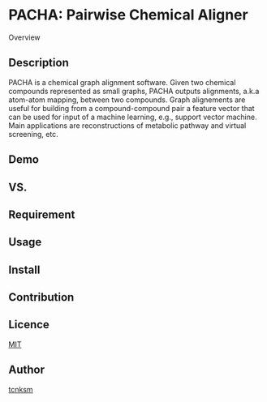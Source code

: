 PACHA: Pairwise Chemical Aligner
====

Overview

## Description
PACHA is a chemical graph alignment software. Given two chemical compounds represented as small graphs,
PACHA outputs alignments, a.k.a atom-atom mapping, between two compounds. Graph alignements are useful
for building from a compound-compound pair a feature vector that can be used for input of a machine learning,
e.g., support vector machine.
Main applications are reconstructions of metabolic pathway and virtual screening, etc.  

## Demo

## VS. 

## Requirement

## Usage

## Install

## Contribution

## Licence

[MIT](https://github.com/tcnksm/tool/blob/master/LICENCE)

## Author

[tcnksm](https://github.com/tcnksm)